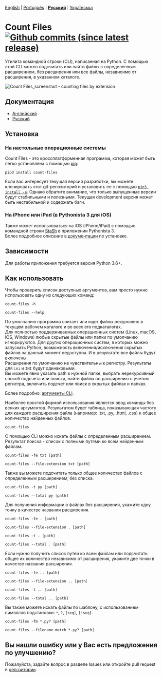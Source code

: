 [English](https://github.com/victordomingos/Count-files/blob/master/README.md) | [Portugu&ecirc;s](https://github.com/victordomingos/Count-files/blob/master/docs/README_PT.md) | **[&#x420;&#x443;&#x441;&#x441;&#x43A;&#x438;&#x439;](https://github.com/victordomingos/Count-files/blob/master/docs/README_RU.md)** | [&#x423;&#x43A;&#x440;&#x430;&#x457;&#x43D;&#x441;&#x44C;&#x43A;&#x430;](https://github.com/victordomingos/Count-files/blob/master/docs/README_UA.md)
  
  
# Count Files [![Github commits (since latest release)](https://img.shields.io/github/commits-since/victordomingos/Count-files/latest.svg)](https://github.com/victordomingos/Count-files)

Утилита командной строки (CLI), написанная на Python. C помощью этой CLI можно подсчитать или найти файлы с определенным расширением, без расширения или все файлы, независимо от расширения, в указанном каталоге.

![Count Files_screenshot - counting files by extension](https://user-images.githubusercontent.com/18650184/42160179-29998a52-7dee-11e8-9813-b8594e50fe77.png)


## Документация

- [Английский](https://countfiles.readthedocs.io/en/latest/)
- [Русский](https://github.com/victordomingos/Count-files/tree/master/docs/documentation_ru/README.md)

## Установка

### На настольные операционные системы

Count Files - это кроссплатформенная программа, которая может быть легко установлена с помощью [pip](https://pip.pypa.io/en/stable/quickstart/):

```
pip3 install count-files
```

Если вас интересует текущая версия разработки, вы можете клонировать этот git-репозиторий и установить ее с помощью [`pip3 install -e`](https://pip.pypa.io/en/stable/reference/pip_install/#editable-installs). Однако обратите внимание, что только выпущенные версии будут стабильными и полезными. Текущая development версия может быть нестабильной и содержать баги.

### На iPhone или iPad (в Pythonista 3 для iOS)

Также может использоваться
на iOS (iPhone/iPad) с помощью командной строки [StaSh](https://github.com/ywangd/stash) в приложении Pythonista 3.  
Более подробное описание в [документации](https://github.com/victordomingos/Count-files/tree/master/docs/documentation_ru/installation.md) по установке. 

## Зависимости

Для работы приложения требуется версия Python 3.6+.

## Как использовать

Чтобы проверить список доступных аргументов, вам просто нужно использовать одну из следующих команд:

```
count-files -h
```

```
count-files --help
```

По умолчанию программа считает или ищет файлы рекурсивно в текущем рабочем каталоге и во всех его подкаталогах.  
Для полностью поддерживаемых операционных систем (Linux, macOS, iOS, Windows) 
любые скрытые файлы или папки по умолчанию игнорируются. 
Для других операционных систем, в которых можно запускать Python, 
возможность включения/исключения скрытых файлов на данный момент недоступна. И в результате все файлы будут включены.  
Расширения по умолчанию не чувствительны к регистру. Результаты для `ini` и `INI` будут одинаковыми.  
Вы можете явно указать path к нужной папке, выбрать нерекурсивный способ подсчета или поиска, найти файлы по расширению с учетом регистра, включить подсчет или поиск в скрытых файлах и папках.  

Более подробно: [аргументы CLI](https://github.com/victordomingos/Count-files/blob/master/docs/documentation_ru/howtouse.md#аргументы-cli).

Наиболее простой формой использования является ввод команды без всяких аргументов. Результатом будет таблица, показывающая частоту для каждого расширения файла (например: .txt, .py, .html, .css) и общее количество найденных файлов.

```
count-files
```

С помощью CLI можно искать файлы с определенным расширением. Результат поиска - список с полными путями ко всем найденным файлам.

```
count-files -fe txt [path]
```  
```
count-files --file-extension txt [path]
```

Также вы можете подсчитать только общее количество файлов с определенным расширением, без списка.

```
count-files -t py [path]
```  
```
count-files --total py [path]
```

Для получения информации о файлах без расширения, укажите одну точку в качестве названия расширения.

```
count-files -fe . [path]
```  
```
count-files --file-extension . [path]
```

```
count-files -t . [path]
```  
```
count-files --total . [path]
```

Если нужно получить список путей ко всем файлам или подсчитать общее их количество независимо от расширения, укажите две точки в качестве названия расширения.

```
count-files -fe .. [path]
```  
```
count-files --file-extension .. [path]
```

```
count-files -t .. [path]
```  
```
count-files --total .. [path]
```

Вы также можете искать файлы по шаблону, с использованием символов подстановки:  `*`, `?`, `[seq]`, `[!seq]`.

```
count-files -fm *.py? [path]
```
```
count-files --filename-match *.py? [path]
```

## Вы нашли ошибку или у Вас есть предложения по улучшению?

Пожалуйста, задайте вопрос в разделе Issues или откройте pull request в [репозитории](https://github.com/victordomingos/Count-files).
